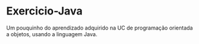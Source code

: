 # Exercicio-Java
 Um pouquinho do aprendizado adquirido na UC de programação orientada a objetos, usando a linguagem Java.

